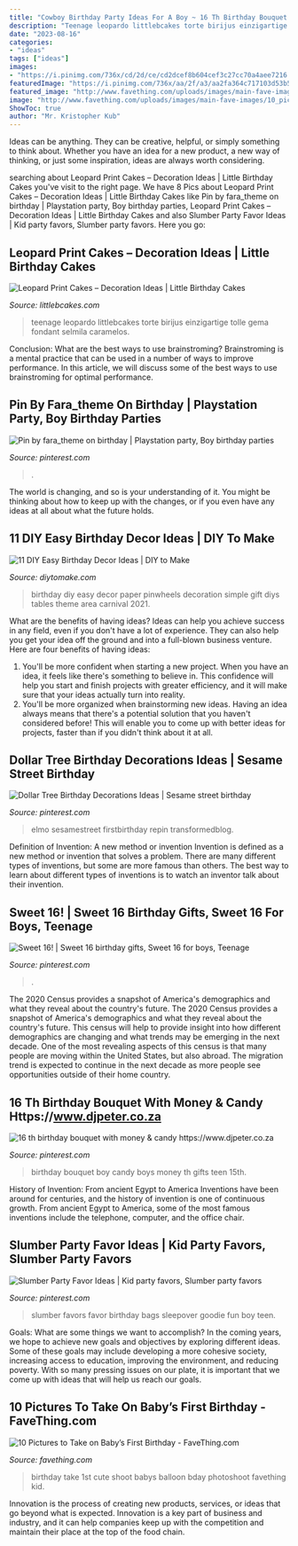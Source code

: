 ```yaml
---
title: "Cowboy Birthday Party Ideas For A Boy ~ 16 Th Birthday Bouquet With Money &amp; Candy Https://www.djpeter.co.za"
description: "Teenage leopardo littlebcakes torte birijus einzigartige tolle gema fondant selmila caramelos"
date: "2023-08-16"
categories:
- "ideas"
tags: ["ideas"]
images:
- "https://i.pinimg.com/736x/cd/2d/ce/cd2dcef8b604cef3c27cc70a4aee7216.jpg"
featuredImage: "https://i.pinimg.com/736x/aa/2f/a3/aa2fa364c717103d53b54758928216b2.jpg"
featured_image: "http://www.favething.com/uploads/images/main-fave-images/10_pictures_to_take_on_baby_s_first_birthday-2.jpg"
image: "http://www.favething.com/uploads/images/main-fave-images/10_pictures_to_take_on_baby_s_first_birthday-2.jpg"
ShowToc: true
author: "Mr. Kristopher Kub"
---
```



Ideas can be anything. They can be creative, helpful, or simply something to think about. Whether you have an idea for a new product, a new way of thinking, or just some inspiration, ideas are always worth considering.

	

		
searching about Leopard Print Cakes – Decoration Ideas | Little Birthday Cakes you've visit to the right page. We have 8 Pics about Leopard Print Cakes – Decoration Ideas | Little Birthday Cakes like Pin by fara_theme on birthday | Playstation party, Boy birthday parties, Leopard Print Cakes – Decoration Ideas | Little Birthday Cakes and also Slumber Party Favor Ideas | Kid party favors, Slumber party favors. Here you go:
		
    
## Leopard Print Cakes – Decoration Ideas | Little Birthday Cakes

<img loading=lazy src="https://www.littlebcakes.com/wp-content/uploads/2014/02/Leopard-Print-Cake-Ideas.jpg" onerror="this.onerror=null;this.src='https://tse3.mm.bing.net/th?id=OIP.g_2jRshugm6qVp9RAZptXAHaJ4&amp;pid=15.1';" alt="Leopard Print Cakes – Decoration Ideas | Little Birthday Cakes">

_Source: littlebcakes.com_

>teenage leopardo littlebcakes torte birijus einzigartige tolle gema fondant selmila caramelos. 

	

Conclusion: What are the best ways to use brainstroming?
Brainstroming is a mental practice that can be used in a number of ways to improve performance. In this article, we will discuss some of the best ways to use brainstroming for optimal performance.

    
## Pin By Fara_theme On Birthday | Playstation Party, Boy Birthday Parties

<img loading=lazy src="https://i.pinimg.com/736x/cd/2d/ce/cd2dcef8b604cef3c27cc70a4aee7216.jpg" onerror="this.onerror=null;this.src='https://tse2.mm.bing.net/th?id=OIP.2u0zGvYIaJdnJb1poQfDmgHaJ3&amp;pid=15.1';" alt="Pin by fara_theme on birthday | Playstation party, Boy birthday parties">

_Source: pinterest.com_

>. 

	

The world is changing, and so is your understanding of it. You might be thinking about how to keep up with the changes, or if you even have any ideas at all about what the future holds. 

    
## 11 DIY Easy Birthday Decor Ideas | DIY To Make

<img loading=lazy src="http://www.diytomake.com/wp-content/uploads/2015/09/Paper-Pinwheels.jpg" onerror="this.onerror=null;this.src='https://tse2.mm.bing.net/th?id=OIP.CQBf9e4IF1bsfxFDGHhjygHaLI&amp;pid=15.1';" alt="11 DIY Easy Birthday Decor Ideas | DIY to Make">

_Source: diytomake.com_

>birthday diy easy decor paper pinwheels decoration simple gift diys tables theme area carnival 2021. 

	

What are the benefits of having ideas?
Ideas can help you achieve success in any field, even if you don't have a lot of experience. They can also help you get your idea off the ground and into a full-blown business venture. Here are four benefits of having ideas: 
1. You'll be more confident when starting a new project. When you have an idea, it feels like there's something to believe in. This confidence will help you start and finish projects with greater efficiency, and it will make sure that your ideas actually turn into reality. 
2. You'll be more organized when brainstorming new ideas. Having an idea always means that there's a potential solution that you haven't considered before! This will enable you to come up with better ideas for projects, faster than if you didn't think about it at all. 

    
## Dollar Tree Birthday Decorations Ideas | Sesame Street Birthday

<img loading=lazy src="https://i.pinimg.com/736x/aa/2f/a3/aa2fa364c717103d53b54758928216b2.jpg" onerror="this.onerror=null;this.src='https://tse4.mm.bing.net/th?id=OIP.U97cG8U8Vm058hsPa6iHGgHaJ3&amp;pid=15.1';" alt="Dollar Tree Birthday Decorations Ideas | Sesame street birthday">

_Source: pinterest.com_

>elmo sesamestreet firstbirthday repin transformedblog. 

	

Definition of Invention: A new method or invention
Invention is defined as a new method or invention that solves a problem. There are many different types of inventions, but some are more famous than others. The best way to learn about different types of inventions is to watch an inventor talk about their invention.

    
## Sweet 16! | Sweet 16 Birthday Gifts, Sweet 16 For Boys, Teenage

<img loading=lazy src="https://i.pinimg.com/736x/fd/4b/78/fd4b783c1926a6b938b91eaba9e60c7e.jpg" onerror="this.onerror=null;this.src='https://tse2.mm.bing.net/th?id=OIP.y3iuFIzaoyOmBN3e7MLIWwHaNL&amp;pid=15.1';" alt="Sweet 16! | Sweet 16 birthday gifts, Sweet 16 for boys, Teenage">

_Source: pinterest.com_

>. 

	

The 2020 Census provides a snapshot of America's demographics and what they reveal about the country's future.
The 2020 Census provides a snapshot of America's demographics and what they reveal about the country's future. This census will help to provide insight into how different demographics are changing and what trends may be emerging in the next decade. One of the most revealing aspects of this census is that many people are moving within the United States, but also abroad. The migration trend is expected to continue in the next decade as more people see opportunities outside of their home country.

    
## 16 Th Birthday Bouquet With Money &amp; Candy Https://www.djpeter.co.za

<img loading=lazy src="https://i.pinimg.com/736x/15/31/11/15311188facffbfd5e9623a2e56a4c49--th-birthday-party-ideas-birthday-bouquet.jpg" onerror="this.onerror=null;this.src='https://tse2.mm.bing.net/th?id=OIP.bM0bmAsnGEYfYfiTxXaCKwHaJ3&amp;pid=15.1';" alt="16 th birthday bouquet with money &amp; candy https://www.djpeter.co.za">

_Source: pinterest.com_

>birthday bouquet boy candy boys money th gifts teen 15th. 

	

History of Invention: From ancient Egypt to America
Inventions have been around for centuries, and the history of invention is one of continuous growth. From ancient Egypt to America, some of the most famous inventions include the telephone, computer, and the office chair.

    
## Slumber Party Favor Ideas | Kid Party Favors, Slumber Party Favors

<img loading=lazy src="https://i.pinimg.com/736x/b0/00/08/b00008239274437ad761e648acbcb48a.jpg" onerror="this.onerror=null;this.src='https://tse4.mm.bing.net/th?id=OIP.lgeetnrtES7qf_YFdOJlUwHaPH&amp;pid=15.1';" alt="Slumber Party Favor Ideas | Kid party favors, Slumber party favors">

_Source: pinterest.com_

>slumber favors favor birthday bags sleepover goodie fun boy teen. 

	

Goals: What are some things we want to accomplish?
In the coming years, we hope to achieve new goals and objectives by exploring different ideas. Some of these goals may include developing a more cohesive society, increasing access to education, improving the environment, and reducing poverty. With so many pressing issues on our plate, it is important that we come up with ideas that will help us reach our goals.

    
## 10 Pictures To Take On Baby’s First Birthday - FaveThing.com

<img loading=lazy src="http://www.favething.com/uploads/images/main-fave-images/10_pictures_to_take_on_baby_s_first_birthday-2.jpg" onerror="this.onerror=null;this.src='https://tse2.mm.bing.net/th?id=OIP.rmIb57mqCoQDzlwpd3Q-zwHaKX&amp;pid=15.1';" alt="10 Pictures to Take on Baby’s First Birthday - FaveThing.com">

_Source: favething.com_

>birthday take 1st cute shoot babys balloon bday photoshoot favething kid. 

	

Innovation is the process of creating new products, services, or ideas that go beyond what is expected. Innovation is a key part of business and industry, and it can help companies keep up with the competition and maintain their place at the top of the food chain.

